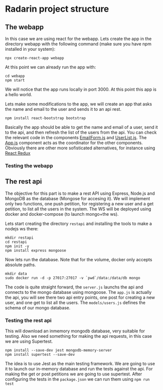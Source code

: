 # Radarin project structure

## The webapp
In this case we are using react for the webapp. Lets create the app in the directory webapp with the following command (make sure you have npm installed in your system):
```
npx create-react-app webapp
```
At this point we can already run the app with:
```
cd webapp
npm start
```
We will notice that the app runs locally in port 3000. At this point this app is a hello world.

Lets make some modifications to the app, we will create an app that asks the name and email to the user and sends it to an api rest. 
```
npm install react-bootstrap bootstrap
```

Basically the app should be able to get the name and email of a user, send it to the api, and then refresh the list of the users from the api. You can check the relevant code in the components [EmailForm.js](webapp/src/components/EmailForm.js) and [UserList.js](webapp/src/components/UserList.js). The [App.js](webapp/src/App.js) component acts as the coordinator for the other components. Obviously there are other more sofisticated alternatives, for instance using [React Redux](https://react-redux.js.org/)

### Testing the webapp

## The rest api
The objective for this part is to make a rest API using Express, Node.js and MongoDB as the database (Mongose for accesing it). We will implement only two functions, one push petition, for registering a new user and a get petition, to list all the users in the system. The WS will be deployed using docker and docker-compose (to launch mongo+the ws).

Lets start creating the directory `restapi` and installing the tools to make a nodejs ws there:
```
mkdir restapi
cd restapi
npm init -y
npm install express mongoose
```
Now lets run the database. Note that for the volume, docker only accepts absolute paths.
```
mkdir data
sudo docker run -d -p 27017:27017 -v `pwd`/data:/data/db mongo
```
The code is quite straight forward, the `server.js` launchs the api and connects to the mongo database using mongoose. The `app.js` is actually the api, you will see there two api entry points, one post for creating a new user, and one get to list all the users. The `models/users.js` defines the schema of our mongo database.

### Testing the rest api
This will download an inmemory mongodb database, very suitable for testing. Also we need something for making the api requests, in this case we are using Supertest.
```
npm install --save-dev jest mongodb-memory-server
npm install supertest --save-dev
```
The idea is to use Jest as the main testing framework. We are going to use it to launch our in-memory database and run the tests against the api. For making the get or post petitions we are going to use supertest.
After configuring the tests in the `package.json` we can run them using `npm run test`
